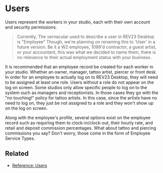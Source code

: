 # Users

Users represent the workers in your studio, each with their own account and security permissions.

> Currently, The vernacular used to describe a user in REV23 Desktop is "Employee" Though, we're planning on renaming this to 'User' in a future version. Be it a W2 employee, 1099'd contractor, a guest artist, or your accountant, this was what we decided to name them, there is no relevance to their actual employment status with your business.

It is recommended that an employee record be created for each worker in your studio. Whether an owner, manager, tattoo artist, piercer or front desk. In order for an employee to actually log on to REV23 Desktop, they will need to be assigned at least one role. Users without a role do not appear on the log on screen. Some studios only allow specific people to log on to the system such as managers and receptionists. In those cases they go with the "no touching!" policy for tattoo artists. In this case, since the artists have no need to log on, they just be not assigned to a role and they won't show up on the log on screen.

Along with the employee's profile, several options exist on the employee record such as requiring them to clock-in/clock-out, their hourly rate, and retail and deposit commission percentages. What about tattoo and piercing commissions you say? Don't worry, those come in the form of Employee Service Types.

## Related

- [Reference: Users](../reference/users.md)

